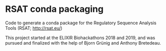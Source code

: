 # RSAT conda packaging

Code to generate a conda package for the Regulatory Sequence Analysis Tools (RSAT; <http://rsat.eu/>)

This project started at the ELIXIR Biohackathons 2018 and 2019, and was pursued and finalized with the help of Bjorn Grünig and Anthony Bretedeau. 


